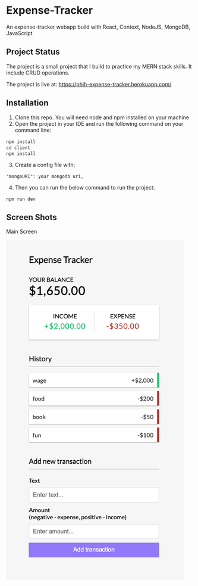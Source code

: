 # Expense-Tracker

An expense-tracker webapp build with React, Context, NodeJS, MongoDB, JavaScript

## Project Status

The project is a small project that I build to practice my MERN stack skills. It include CRUD operations.

The project is live at: https://phih-expense-tracker.herokuapp.com/

## Installation

1. Clone this repo. You will need node and npm installed on your machine
2. Open the project in your IDE and run the following command on your command line:
```
npm install
cd client
npm install
```
3. Create a config file with:
```
"mongoURI": your mongodb uri,
```
4. Then you can run the below command to run the project:
```
npm run dev
```

## Screen Shots

Main Screen

![main](screenshots/main.png)
